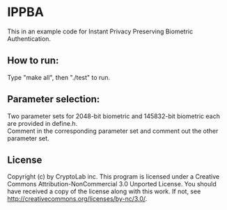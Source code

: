 # IPPBA
This in an example code for Instant Privacy Preserving Biometric Authentication.

## How to run:
Type "make all", then "./test" to run.

## Parameter selection: 
Two parameter sets for 2048-bit biometric and 145832-bit biometric each are provided in define.h.  
Comment in the corresponding parameter set and comment out the other parameter set.


## License
Copyright (c) by CryptoLab inc. This program is licensed under a Creative Commons Attribution-NonCommercial 3.0 Unported License. You should have received a copy of the license along with this work. If not, see http://creativecommons.org/licenses/by-nc/3.0/.
